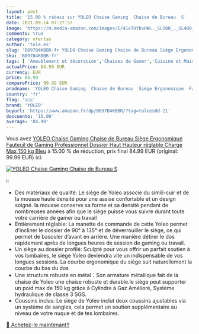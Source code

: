```yaml
---
layout: post
title: '15.00 % rabais sur YOLEO Chaise Gaming  Chaise de Bureau  S'
date: 2021-09-14 07:27:57
image: 'https://m.media-amazon.com/images/I/41xTUYbvHWL._SL500_._SL400_.jpg'
comments: true
category: ofertas
author: 'tole.es'
slug: 'B097B4KBBR-fr YOLEO Chaise Gaming Chaise de Bureau Siège Ergonomique...'
sku: 'B097B4KBBR-fr'
tags: [ 'Ameublement et décoration','Chaises de Gamer','Cuisine et Maison','Meubles','Meubles pour audio/vidéo','yoleo', ]
actualPrice: 84.99 EUR
currency: EUR
price: 84.99
comparePrice: 99.99 EUR
prodname: 'YOLEO Chaise Gaming  Chaise de Bureau  Siège Ergonomique  Fauteuil de Gaming Professionnel  Dossier Haut  Hauteur réglable  Charge Max 150 kg  Bleu'
country: 'fr'
flag: '🇫🇷'
brand: 'YOLEO'
buyurl: 'https://www.amazon.fr/dp/B097B4KBBR/?tag=tolees0d-21'
descuento: '15.00'
average: '84.99'
---
```


Vous avez [YOLEO Chaise Gaming  Chaise de Bureau  Siège Ergonomique  Fauteuil de Gaming Professionnel  Dossier Haut  Hauteur réglable  Charge Max 150 kg  Bleu](https://www.amazon.fr/dp/B097B4KBBR/?tag=tolees0d-21)  à  15.00 % de réduction, prix final  84.99 EUR (original: 99.99 EUR) ici:

[![YOLEO Chaise Gaming  Chaise de Bureau  S](https://m.media-amazon.com/images/I/41xTUYbvHWL._SL500_._SL400_.jpg)](https://www.amazon.fr/dp/B097B4KBBR/?tag=tolees0d-21)

ℹ️:

- Des matériaux de qualité: Le siège de Yoleo associe du simili-cuir et de la mousse haute densité pour une assise confortable et un design soigné. la mousse conserve sa forme et sa densité pendant de nombreuses années afin que le siège puisse vous suivre durant toute votre carrière de gamer ou travail
- Entièrement réglable: La manette de commande de cette Yoleo permet d’incliner le dossier de 90° à 135° et de déverrouiller le siège, ce qui permet de basculer d’avant en arrière. Une manière détirer le dos rapidement après de longues heures de session de gaming ou travail.
- Un siège au dossier profilé: Sculpté pour vous offrir un parfait soutien à vos lombaires, le siège Yoleo deviendra vite un indispensable de vos longues sessions. La courbe ergonomique du siège suit naturellement la courbe du bas du dos
- Une structure robuste en métal：Son armature métallique fait de la chaise de Yoleo une chaise robuste et durable.le siège peut supporter un poid max de 150 kg grâce à Cylindre à Gaz Amélioré, Système hydraulique de classe 3 SGS.
- Coussins inclus: Le siège de Yoleo inclut deux coussins ajustables via un système de sangles, cela permet un soutien supplémentaire au niveau de votre nuque et de tes lombaires.

[🛒 Achetez-le maintenant!!](https://www.amazon.fr/dp/B097B4KBBR/?tag=tolees0d-21)
